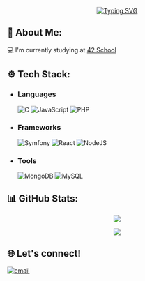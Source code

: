 <div align="center" width="100%">

<a href="https://git.io/typing-svg"><img src="https://readme-typing-svg.herokuapp.com?font=Fira+Code&weight=500&size=50&duration=2000&pause=1000&color=CF3979&background=14132100&center=true&vCenter=true&width=435&height=200&lines=Hi+there!" alt="Typing SVG" /></a>

</div>
 
## 💫 About Me:

 💻 I'm currently studying at [42 School](https://www.42network.org/)

## ⚙️ Tech Stack:
<ul>
 
<li>
 
 ### Languages
 ![C](https://img.shields.io/badge/c-%2300599C.svg?style=for-the-badge&logo=c&logoColor=white) ![JavaScript](https://img.shields.io/badge/javascript-%23323330.svg?style=for-the-badge&logo=javascript&logoColor=%23F7DF1E) ![PHP](https://img.shields.io/badge/php-%23777BB4.svg?style=for-the-badge&logo=php&logoColor=white)
 </li>
<li>
 
 ### Frameworks
 ![Symfony](https://img.shields.io/badge/symfony-%23000000.svg?style=for-the-badge&logo=symfony&logoColor=white) ![React](https://img.shields.io/badge/react-%2320232a.svg?style=for-the-badge&logo=react&logoColor=%2361DAFB) ![NodeJS](https://img.shields.io/badge/node.js-6DA55F?style=for-the-badge&logo=node.js&logoColor=white) 
 </li>
<li>

 ### Tools
  ![MongoDB](https://img.shields.io/badge/MongoDB-%234ea94b.svg?style=for-the-badge&logo=mongodb&logoColor=white) ![MySQL](https://img.shields.io/badge/mysql-4479A1.svg?style=for-the-badge&logo=mysql&logoColor=white)
 </li>
 </ul>

## 📊 GitHub Stats:
<div align="center" width="100%">
 
![](https://github-readme-stats.vercel.app/api/top-langs/?username=HyacineAlnuma&theme=radical&hide_border=false&include_all_commits=true&count_private=false&layout=compact)


![](https://github-readme-stats.vercel.app/api?username=HyacineAlnuma&theme=radical&hide_border=false&include_all_commits=true&count_private=false)

</div>

## 🌐 Let's connect!

[![email](https://img.shields.io/badge/Email-D14836?logo=gmail&logoColor=white)](mailto:hyacinealnuma@gmail.com) 

